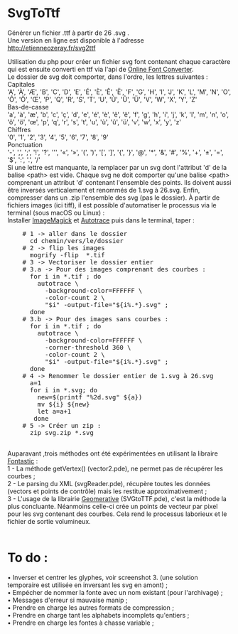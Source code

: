 SvgToTtf
========

Générer un fichier .ttf à partir de 26 .svg .<br/>
Une version en ligne est disponible à l'adresse <a href="http://etienneozeray.fr/svg2ttf" target="_blank">http://etienneozeray.fr/svg2ttf</a> <br/>

Utilisation du php pour créer un fichier svg font contenant chaque caractère qui est ensuite converti en ttf via l'api de <a href="http://onlinefontconverter.com/" target="_blank">Online Font Converter</a>.<br/>
Le dossier de svg doit comporter, dans l'ordre, les lettres suivantes :<br/>
	Capitales <br/>
	'A', 'À', 'Æ', 'B', 'C', 'D', 'E', 'É', 'È', 'Ê', 'Ë', 
	'F', 'G', 'H', 'I', 'J', 'K', 'L', 'M', 'N', 'O', 'Ô', 
	'Ö', 'Œ', 'P', 'Q', 'R', 'S', 'T', 'U', 'Ù', 'Û', 'Ü', 
	'V', 'W', 'X', 'Y', 'Z' <br/>
	 Bas-de-casse <br/>
	'a', 'à', 'æ', 'b', 'c', 'ç', 'd', 'e', 'é', 'è', 'ê', 
	'ë', 'f', 'g', 'h', 'i', 'j', 'k', 'l', 'm', 'n', 'o', 
	'ô', 'ö', 'œ', 'p', 'q', 'r', 's', 't', 'u', 'ù', 'û', 
	'ü', 'v', 'w', 'x', 'y', 'z' <br/>
	 Chiffres <br/>
	'0', '1', '2', '3', '4', '5', '6', '7', '8', '9' <br/>
	 Ponctuation <br/>
	'-', ',', ';', '!', '?', '\'', '«', '»', '(', ')', '[', 
	']', '{', '}', '@', '*', '&', '#', '%', '+', '±', '=', 
	'$', ':', '.', '/' <br/>
Si une lettre est manquante, la remplacer par un svg dont l'attribut 'd' de la balise &lt;path&gt; est vide.
Chaque svg ne doit comporter qu'une balise  &lt;path&gt; comprenant un attribut 'd' contenant l'ensemble des points. Ils doivent aussi être inversés verticalement et renommés de 1.svg à 26.svg. Enfin, compresser dans un .zip l'ensemble des svg (pas le dossier).
À partir de fichiers images (ici tiff), il est possible d'automatiser le processus via le terminal (sous macOS ou Linux) :<br/>
Installer <a href="http://imagemagick.org/" target="_blank">ImageMagick</a> et <a href="http://autotrace.sourceforge.net/">Autotrace</a> puis dans le terminal, taper :<br/>
<pre>
	# 1 -> aller dans le dossier 		
	  cd chemin/vers/le/dossier
	# 2 -> flip les images
	  mogrify -flip  *.tif
	# 3 -> Vectoriser le dossier entier
	# 3.a -> Pour des images comprenant des courbes :
	  for i in *.tif ; do 
	    autotrace \
	  	  -background-color=FFFFFF \
	  	  -color-count 2 \
	  	  "$i" -output-file="${i%.*}.svg" ; 
	  done
	# 3.b -> Pour des images sans courbes :
	  for i in *.tif ; do 
	  	autotrace \
	  	  -background-color=FFFFFF \
	  	  -corner-threshold 360 \
	  	  -color-count 2 \
	  	  "$i" -output-file="${i%.*}.svg" ; 
	  done
	# 4 -> Renommer le dossier entier de 1.svg à 26.svg
	  a=1 
	  for i in *.svg; do
	    new=$(printf "%2d.svg" ${a})
	    mv ${i} ${new}
	    let a=a+1
	   done
	# 5 -> Créer un zip : 
	  zip svg.zip *.svg 
 </pre>


Auparavant ,trois méthodes ont été expérimentées en utilisant la libraire <a href="http://code.andreaskoller.com/libraries/fontastic/" target="_blank">Fontastic</a> : <br/>
1 - La méthode getVertex() (vector2.pde), ne permet pas de récupérer les courbes ;<br/>
2 - Le parsing du XML (svgReader.pde), récupère toutes les données (vectors et points de contrôle) mais les restitue   approximativement ;<br/>
3 - L'usage de la librairie <a href="http://www.ricardmarxer.com/geomerative/" target="_blank">Geomerative</a> (SVGtoTTF.pde), c'est la méthode la plus concluante. Néanmoins celle-ci crée un points de vecteur par pixel pour les svg contenant des courbes. Cela rend le processus laborieux et le fichier de sortie volumineux.<br/><br/>




  
To do :
=======
• Inverser et centrer les glyphes, voir screenshot 3. (une solution temporaire est utilisée en inversant les svg en amont) ;<br/>
• Empécher de nommer la fonte avec un nom existant (pour l'archivage) ;<br/>
• Messages d'erreur si mauvaise manip ;<br/>
• Prendre en charge les autres formats de compression ;<br/>
• Prendre en charge tant les alphabets incomplets qu'entiers ;<br/>
• Prendre en charge les fontes à chasse variable ;<br/>
